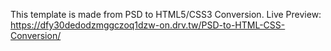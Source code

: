 This template is made from PSD to HTML5/CSS3 Conversion.
Live Preview: https://dfy30dedodzmggczoq1dzw-on.drv.tw/PSD-to-HTML-CSS-Conversion/
